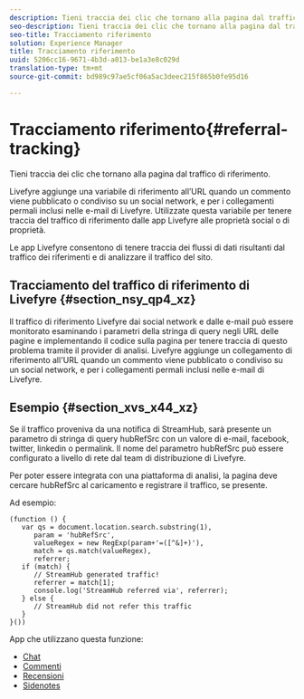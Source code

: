 ```yaml
---
description: Tieni traccia dei clic che tornano alla pagina dal traffico di riferimento.
seo-description: Tieni traccia dei clic che tornano alla pagina dal traffico di riferimento.
seo-title: Tracciamento riferimento
solution: Experience Manager
title: Tracciamento riferimento
uuid: 5206cc16-9671-4b3d-a013-be1a3e8c029d
translation-type: tm+mt
source-git-commit: bd989c97ae5cf06a5ac3deec215f865b0fe95d16

---
```



# Tracciamento riferimento{#referral-tracking}

Tieni traccia dei clic che tornano alla pagina dal traffico di riferimento.

Livefyre aggiunge una variabile di riferimento all’URL quando un commento viene pubblicato o condiviso su un social network, e per i collegamenti permali inclusi nelle e-mail di Livefyre. Utilizzate questa variabile per tenere traccia del traffico di riferimento dalle app Livefyre alle proprietà social o di proprietà.

Le app Livefyre consentono di tenere traccia dei flussi di dati risultanti dal traffico dei riferimenti e di analizzare il traffico del sito.

## Tracciamento del traffico di riferimento di Livefyre {#section_nsy_qp4_xz}

Il traffico di riferimento Livefyre dai social network e dalle e-mail può essere monitorato esaminando i parametri della stringa di query negli URL delle pagine e implementando il codice sulla pagina per tenere traccia di questo problema tramite il provider di analisi. Livefyre aggiunge un collegamento di riferimento all'URL quando un commento viene pubblicato o condiviso su un social network, e per i collegamenti permali inclusi nelle e-mail di Livefyre.

## Esempio {#section_xvs_x44_xz}

Se il traffico proveniva da una notifica di StreamHub, sarà presente un parametro di stringa di query hubRefSrc con un valore di e-mail, facebook, twitter, linkedin o permalink. Il nome del parametro hubRefSrc può essere configurato a livello di rete dal team di distribuzione di Livefyre.

Per poter essere integrata con una piattaforma di analisi, la pagina deve cercare hubRefSrc al caricamento e registrare il traffico, se presente.

Ad esempio:

```
(function () { 
   var qs = document.location.search.substring(1), 
      param = 'hubRefSrc', 
      valueRegex = new RegExp(param+'=([^&]+)'), 
      match = qs.match(valueRegex), 
      referrer; 
   if (match) { 
      // StreamHub generated traffic! 
      referrer = match[1]; 
      console.log('StreamHub referred via', referrer); 
   } else { 
      // StreamHub did not refer this traffic 
   } 
}())
```

App che utilizzano questa funzione:

* [Chat](/help/using/c-about-apps/c-chat-app/c-chat-app.md)
* [Commenti](/help/using/c-about-apps/c-comments/c-comments.md)
* [Recensioni](/help/using/c-about-apps/c-reviews-app/c-reviews-app.md)
* [Sidenotes](/help/using/c-about-apps/c-sidenotes-app/c-sidenotes-app.md)